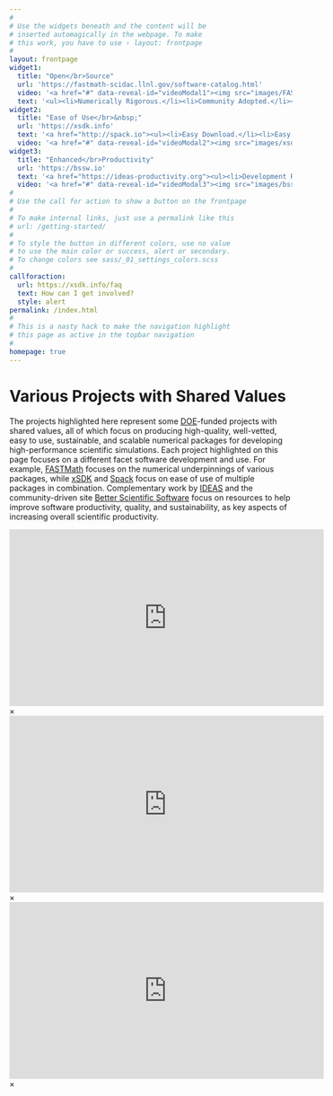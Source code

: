 ```yaml
---
#
# Use the widgets beneath and the content will be
# inserted automagically in the webpage. To make
# this work, you have to use › layout: frontpage
#
layout: frontpage
widget1:
  title: "Open</br>Source"
  url: 'https://fastmath-scidac.llnl.gov/software-catalog.html'
  video: '<a href="#" data-reveal-id="videoModal1"><img src="images/FASTMath_logo2.png" width="302" height="182" alt=""/></a>'
  text: '<ul><li>Numerically Rigorous.</li><li>Community Adopted.</li><li>Fully Supported.</li><li>Proven Results.</li></ul>'
widget2:
  title: "Ease of Use</br>&nbsp;"
  url: 'https://xsdk.info'
  text: '<a href="http://spack.io"><ul><li>Easy Download.</li><li>Easy Configure & Install.</li><li>Easy Dependencies.</li><li>Easy Update.</li></ul></a>'
  video: '<a href="#" data-reveal-id="videoModal2"><img src="images/xsdk_logo5.png" width="302" height="150" alt=""/></a>'
widget3:
  title: "Enhanced</br>Productivity"
  url: 'https://bssw.io'
  text: '<a href="https://ideas-productivity.org"><ul><li>Development Resources.</li><li>Shared Know-How.</li><li>Common Tools.</li><li>Training.</li></ul></a>'
  video: '<a href="#" data-reveal-id="videoModal3"><img src="images/bssw_wide_trans.png" width="302" height="182" alt=""/></a>'
#
# Use the call for action to show a button on the frontpage
#
# To make internal links, just use a permalink like this
# url: /getting-started/
#
# To style the button in different colors, use no value
# to use the main color or success, alert or secondary.
# To change colors see sass/_01_settings_colors.scss
#
callforaction:
  url: https://xsdk.info/faq
  text: How can I get involved?
  style: alert
permalink: /index.html
#
# This is a nasty hack to make the navigation highlight
# this page as active in the topbar navigation
#
homepage: true
---
```


# Various Projects with Shared Values

The projects highlighted here represent some [DOE](https://science.energy.gov)-funded 
projects with shared values, all of which focus on producing high-quality, well-vetted,
easy to use, sustainable, and scalable numerical packages for developing high-performance scientific simulations.
Each project highlighted on this page focuses on a different facet software development and use.
For example, [FASTMath](https://fastmath-scidac.llnl.gov) focuses on the numerical underpinnings
of various packages, while [xSDK](https://xsdk.info) and [Spack](https://spack.io) focus on ease of use of multiple packages in combination.  Complementary work by [IDEAS](https://ideas-productivity.org) and the community-driven site [Better Scientific Software](https://bssw.io) focus on resources to help improve software productivity, quality, and sustainability, as key aspects of increasing overall scientific productivity.

[//]: # (The stuff below is defining div elements that match the video links above)
[//]: # (Because div elements themselves don't render, this stuff produces no output)
[//]: # (but does provide the target for the video links)

<div id="videoModal1" class="reveal-modal large" data-reveal="">
  <div class="flex-video widescreen vimeo" style="display: block;">
    <iframe width="560" height="315" src="https://www.youtube.com/embed/LBfxK59byxU?start=19" frameborder="0" allow="autoplay; encrypted-media" allowfullscreen></iframe>
  </div>
  <a class="close-reveal-modal">&#215;</a>
</div>
<div id="videoModal2" class="reveal-modal large" data-reveal="">
  <div class="flex-video widescreen vimeo" style="display: block;">
    <iframe width="560" height="315" src="https://www.youtube.com/embed/AgELh5xW-lQ?start=24" frameborder="0" allow="autoplay; encrypted-media" allowfullscreen></iframe>
  </div>
  <a class="close-reveal-modal">&#215;</a>
</div>

<div id="videoModal3" class="reveal-modal large" data-reveal="">
  <div class="flex-video widescreen vimeo" style="display: block;">
    <iframe width="560" height="315" src="https://www.youtube.com/embed/5waBynVgxuc" frameborder="0" allow="autoplay; encrypted-media" allowfullscreen></iframe>
  </div>
  <a class="close-reveal-modal">&#215;</a>
</div>
